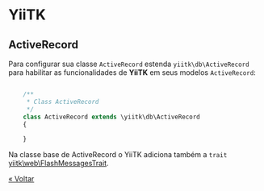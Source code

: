 # YiiTK

## ActiveRecord

Para configurar sua classe `ActiveRecord` estenda `yiitk\db\ActiveRecord` para habilitar as funcionalidades de **YiiTK** em seus modelos `ActiveRecord`:

```php

    /**
     * Class ActiveRecord
     */
    class ActiveRecord extends \yiitk\db\ActiveRecord
    {
        
    }

```

Na classe base de ActiveRecord o YiiTK adiciona também a `trait` [yiitk\web\FlashMessagesTrait](widgets.md#alert).

[&#171; Voltar](../README.md)
